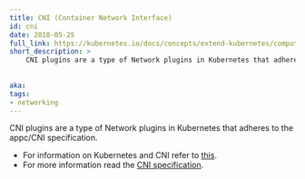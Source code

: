 ```yaml
---
title: CNI (Container Network Interface)
id: cni
date: 2018-05-25
full_link: https://kubernetes.io/docs/concepts/extend-kubernetes/compute-storage-net/network-plugins/#cni
short_description: >
    CNI plugins are a type of Network plugins in Kubernetes that adheres to the appc/CNI specification. 
 
 
aka: 
tags:
- networking 
---
```

 CNI plugins are a type of Network plugins in Kubernetes that adheres to the appc/CNI specification.

<!--more--> 

* For information on Kubernetes and CNI refer to [this](https://kubernetes.io/docs/concepts/extend-kubernetes/compute-storage-net/network-plugins/#cni).
* For more information read the [CNI specification](https://github.com/containernetworking/cni/blob/master/SPEC.md#network-configuration).






